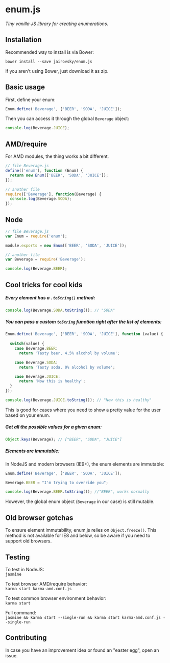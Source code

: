 # enum.js
*Tiny vanilla JS library for creating enumerations.*


## Installation
Recommended way to install is via Bower:

```bower install --save jairovsky/enum.js```

If you aren't using Bower, just download it as zip.

## Basic usage

First, define your enum:
```javascript
Enum.define('Beverage', ['BEER', 'SODA', 'JUICE']);
```

Then you can access it through the global ```Beverage``` object:

```javascript
console.log(Beverage.JUICE);
```

## AMD/require
For AMD modules, the thing works a bit different.

```javascript
// file Beverage.js
define(['enum'], function (Enum) {
  return new Enum(['BEER', 'SODA', 'JUICE']);
});
```

```javascript
// another file
require(['Beverage'], function(Beverage) {
  console.log(Beverage.SODA);
});
```

## Node

```javascript
// file Beverage.js
var Enum = require('enum');

module.exports = new Enum(['BEER', 'SODA', 'JUICE']);
```

```javascript
// another file
var Beverage = require('Beverage');

console.log(Beverage.BEER);
```

## Cool tricks for cool kids

##### Every element has a ```.toString()``` method:
```javascript
console.log(Beverage.SODA.toString()); // "SODA"
```

##### You can pass a custom ```toString``` function right after the list of elements:

```javascript
Enum.define('Beverage', ['BEER', 'SODA', 'JUICE'], function (value) {
  
  switch(value) {
    case Beverage.BEER:
      return 'Tasty beer, 4,5% alcohol by volume';

    case Beverage.SODA:
      return 'Tasty soda, 0% alcohol by volume';

    case Beverage.JUICE:
      return 'Now this is healthy';
  }
});

console.log(Beverage.JUICE.toString()); // "Now this is healthy"
```
This is good for cases where you need to show a pretty value for the user based on your enum.

##### Get all the possible values for a given enum:

```javascript
Object.keys(Beverage); // ["BEER", "SODA", "JUICE"]
```

##### Elements are immutable:

In NodeJS and modern browsers (IE9+), the enum elements are immutable:
```javascript
Enum.define('Beverage', ['BEER', 'SODA', 'JUICE']);

Beverage.BEER = "I'm trying to override you";

console.log(Beverage.BEER.toString()); //"BEER", works normally
```

However, the global enum object (```Beverage``` in our case) is still mutable.

## Old browser gotchas
To ensure element immutability, enum.js relies on ```Object.freeze()```. This method is not available for IE8 and below, so be aware if you need to support old browsers.

## Testing

To test in NodeJS:<br>
``` jasmine ```

To test browser AMD/require behavior:<br>
```karma start karma-amd.conf.js```

To test common browser environment behavior:<br>
```karma start```

Full command:<br>
```jasmine && karma start --single-run && karma start karma-amd.conf.js --single-run```

## Contributing
In case you have an improvement idea or found an "easter egg", open an issue.